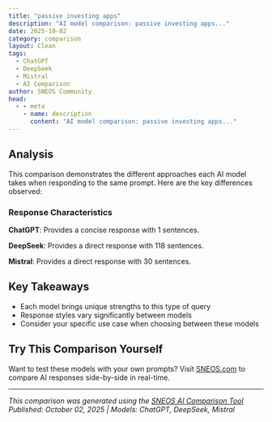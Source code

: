 ```yaml
---
title: "passive investing apps"
description: "AI model comparison: passive investing apps..."
date: 2025-10-02
category: comparison
layout: Clean
tags:
  - ChatGPT
  - DeepSeek
  - Mistral
  - AI Comparison
author: SNEOS Community
head:
  - - meta
    - name: description
      content: "AI model comparison: passive investing apps..."
---
```


<ChatComparison
  title="passive investing apps"
  prompt="passive investing apps"
  :responses='{
    "ChatGPT": "Passive investing apps are tools that allow investors to build and manage portfolios with minimal active management. These apps typically focus on low-cost index funds or ETFs (Exchange-Traded Funds) and automate the investment process. Here are some popular passive investing apps:\n\n1. **Betterment**: One of the largest robo-advisors, Betterment offers automated portfolio management based on your risk tolerance and investment goals. It uses low-cost ETFs and provides features like tax-loss harvesting and automatic rebalancing.\n\n2. **Wealthfront**: Similar to Betterment, Wealthfront is a robo-advisor that creates a diversified portfolio of low-cost ETFs. It offers features like tax-loss harvesting, direct indexing, and financial planning tools.\n\n3. **M1 Finance**: M1 Finance combines elements of robo-advising with customizable portfolios. Users can create their own investment pies, choosing from a variety of stocks and ETFs, while the app handles rebalancing and dividend reinvestment.\n\n4. **Acorns**: Acorns helps users invest spare change by rounding up purchases to the nearest dollar and investing the difference. It uses a selection of ETFs to build a diversified portfolio and is designed for beginner investors.\n\n5. **Robinhood**: While Robinhood is primarily known for commission-free trading of stocks and ETFs, it allows investors to adopt a passive approach by investing in ETFs and index funds without paying commission fees.\n\n6. **SoFi Invest**: SoFi Invest offers both active and automated investment options, including ETFs and stocks. It provides a simple interface and allows for passive investing with low fees.\n\n7. **Stash**: Stash targets beginner investors by allowing them to gradually build a portfolio. It offers suggestions based on personal interests and allows for small investments, which can be very appealing for passive investors.\n\n8. **Wealthsimple**: This is a robo-advisory platform that offers a range of portfolios based on individual risk profiles. Wealthsimple invests in low-cost index ETFs and provides social responsible investment options.\n\n9. **Fidelity Go**: This is a no-minimum investment account where Fidelity actively manages a portfolio of ETFs for you. It’s a simple way to invest passively through Fidelity’s investment strategies.\n\n10. **Charles Schwab Intelligent Portfolios**: Schwab’s robo-advisory service creates a diversified portfolio using low-cost ETFs, offers automatic rebalancing, and does not charge advisory fees.\n\nWhen choosing a passive investing app, consider factors such as fees, minimum investment requirements, ease of use, and the variety of investment options available. Always make sure the app aligns with your financial goals and risk tolerance.",
    "DeepSeek": "Of course. Here is a comprehensive guide to passive investing apps, broken down for beginners and experienced investors alike.\n\n### The Core Idea of Passive Investing\n\nBefore diving into the apps, it\u0027s crucial to understand the strategy:\n*   **Passive Investing:** Instead of trying to \u0022beat the market\u0022 by picking individual stocks, you buy a basket of investments that track the entire market (or a large segment of it). This is typically done through **ETFs (Exchange-Traded Funds)** or **Index Funds**.\n*   **Goal:** To match market returns over the long term with minimal effort, low fees, and diversification (spreading out risk).\n\n---\n\n### Key Features to Look For in a Passive Investing App\n\nWhen choosing an app, consider these factors:\n\n1.  **Account Types:** Does it offer taxable brokerage accounts, IRAs (Traditional, Roth, SEP), and other retirement accounts?\n2.  **Fees:** Are there commission fees for trades? Account maintenance fees? Expense ratios on the funds themselves (the lower, the better)?\n3.  **Fund Selection:** Does it offer a good variety of low-cost, broad-market index funds and ETFs?\n4.  **Fractional Shares:** Can you buy a piece of a share instead of a whole one? This is crucial for investing with small amounts of money.\n5.  **Automation:** Can you set up automatic, recurring investments? This is the heart of \u0022set-it-and-forget-it\u0022 passive investing.\n6.  **User Experience:** Is the app easy to navigate and understand?\n7.  **Educational Resources:** Does it provide learning tools to help you make informed decisions?\n\n---\n\n### Top Passive Investing Apps, Categorized\n\nHere are the best apps, grouped by their primary strength.\n\n#### \uD83C\uDFC6 Category 1: The All-in-One Robo-Advisors (Easiest for Beginners)\n\nThese apps do the heavy lifting for you. You answer a few questions, and they build and manage a diversified portfolio of ETFs automatically.\n\n| App | Best For | How It Works | Key Features |\n| :--- | :--- | :--- | :--- |\n| **Betterment** | **Hands-off simplicity \u0026 goal-based investing.** | You set a goal (e.g., Retirement, Safety Net), and Betterment creates and automatically rebalances a portfolio for you. | **\u2705 Fully automated investing \u0026 rebalancing.** \u003Cbr\u003E **\u2705 Goal-based account setup.** \u003Cbr\u003E **\u2705 Tax-loss harvesting** (premium feature). \u003Cbr\u003E **\u2705 No trading commissions.** |\n| **Wealthfront** | **Automated optimization and high-yield cash accounts.** | Similar to Betterment, it builds a diversified ETF portfolio. Known for its sophisticated (and free) tax-loss harvesting. | **\u2705 Strong tax-efficient strategies.** \u003Cbr\u003E **\u2705 High-interest Cash Account.** \u003Cbr\u003E **\u2705 Portfolio Line of Credit** available. \u003Cbr\u003E **\u2705 No trading commissions.** |\n| **Acorns** | **The ultimate \u0022set-and-forget\u0022 app for spare change.** | Links to your debit/credit cards and rounds up your purchases to the nearest dollar, investing the \u0022spare change.\u0022 | **\u2705 \u0022Round-Ups\u0022 automate micro-investing.** \u003Cbr\u003E **\u2705 Very beginner-friendly.** \u003Cbr\u003E **\u2705 Recurring investments.** \u003Cbr\u003E **\u274C Monthly fee ($3-$9) can be high for small balances.** |\n| **Ellevest** | **A goal-based platform with a focus on women\u0027s financial needs.** | Uses a specialized algorithm to account for factors like longer life expectancies and salary curves. | **\u2705 Goal-focused (Retirement, Home, etc.).** \u003Cbr\u003E **\u2705 Content and coaching tailored for women.** \u003Cbr\u003E **\u2705 No commission trading.** |\n\n#### \uD83C\uDFC6 Category 2: The DIY Brokerages (More Control, Still Passive)\n\nThese apps give you the tools to build your own passive portfolio. You choose the specific ETFs to buy. This offers the lowest possible fees if you know what you\u0027re doing.\n\n| App | Best For | How It Works | Key Features |\n| :--- | :--- | :--- | :--- |\n| **Fidelity** | **A one-stop-shop for all things investing.** | A full-service brokerage where you can buy their own famously low-cost index funds (like **FXAIX**) or any other ETF. | **\u2705 Excellent $0 commission index funds.** \u003Cbr\u003E **\u2705 Fractional shares on stocks and ETFs.** \u003Cbr\u003E **\u2705 Powerful research and tools.** \u003Cbr\u003E **\u2705 Great customer service.** |\n| **Charles Schwab** | **Another top-tier, all-inclusive brokerage.** | Very similar to Fidelity, with its own suite of low-cost index funds and ETFs (like **SWPPX**). | **\u2705 Strong banking integration.** \u003Cbr\u003E **\u2705 High-quality research and education.** \u003Cbr\u003E **\u2705 No account minimums.** \u003Cbr\u003E **\u2705 Fractional shares via \u0022Stock Slices.\u0022** |\n| **Vanguard** | **The pioneer of passive investing for purists.** | The original home of the index fund for everyday investors. The platform is focused on long-term, low-cost investing. | **\u2705 The lowest expense ratios in the industry.** \u003Cbr\u003E **\u2705 The trusted name for buy-and-hold.** \u003Cbr\u003E **\u274C App/interface is less modern than competitors.** |\n| **M1 Finance** | **The hybrid \u0022DIY Robo-Advisor.\u0022** | You create a custom \u0022Pie\u0022 of ETFs (or stocks), and M1 automates all future investments into that allocation. | **\u2705 Customizable, automated portfolios.** \u003Cbr\u003E **\u2705 Dynamic rebalancing.** \u003Cbr\u003E **\u2705 Fractional shares for everything.** \u003Cbr\u003E **\u2705 No commission trades.** |\n| **Public.com** | **A social and educational-focused platform.** | Allows you to buy stocks and ETFs, including thematic baskets, with a social feed to see what others are investing in. | **\u2705 Social and educational community aspect.** \u003Cbr\u003E **\u2705 Thematic investing \u0022Collections.\u0022** \u003Cbr\u003E **\u2705 Fractional shares.** \u003Cbr\u003E **\u2705 No commission trades.** |\n\n#### \uD83C\uDFC6 Category 3: The Thematic \u0026 Global Apps\n\nThese apps offer a unique twist on passive investing, often with a specific focus.\n\n| App | Best For | How It Works | Key Features |\n| :--- | :--- | :--- | :--- |\n| **Wealthsimple (Canada)** | **Canadian investors seeking a simple, all-in-one solution.** | A leading robo-advisor and brokerage in Canada, similar to Betterment. | **\u2705 Automated portfolio management.** \u003Cbr\u003E **\u2705 Socially responsible investing (SRI) options.** \u003Cbr\u003E **\u2705 Manages crypto and trading accounts.** |\n| **Stash** | **Learning to invest with thematic guidance.** | Offers a large selection of ETFs and individual stocks, grouped by themes (e.g., \u0022Clean \u0026 Green,\u0022 \u0022American Giants\u0022). | **\u2705 Educational content built-in.** \u003Cbr\u003E **\u2705 Thematic investing for beginners.** \u003Cbr\u003E **\u2705 Fractional shares.** \u003Cbr\u003E **\u274C Monthly fee ($3-$9).** |\n\n---\n\n### How to Get Started: A Simple 3-Step Plan\n\n1.  **Choose Your App:**\n    *   **If you want zero thinking:** Pick a **Robo-Advisor (Betterment, Wealthfront)**.\n    *   **If you want control with low costs:** Pick a **DIY Brokerage (Fidelity, Schwab, Vanguard, M1)**.\n    *   **If you struggle to save:** Try **Acorns**.\n\n2.  **Pick Your Core Investment(s):** For a truly passive portfolio, you often only need one or two funds.\n    *   **The Simple Option:** A **Total US Stock Market ETF** (like **VTI** from Vanguard or **ITOT** from iShares).\n    *   **The Balanced Option:** A **Total World Stock ETF** (like **VT** from Vanguard) or a **Target Date Fund** (which automatically adjusts its risk as you near your retirement year).\n\n3.  **Set Up Automation:**\n    *   **Schedule recurring transfers** from your bank account to your investing app.\n    *   **Set up automatic purchases** of your chosen ETF(s).\n    *   **Now, forget about it.** Log in once a quarter to check in, but avoid the temptation to tinker.\n\n**Disclaimer:** I am an AI assistant and not a licensed financial advisor. This information is for educational purposes only. All investing involves risk, including the possible loss of principal. Please do your own research and consider consulting with a qualified professional before making any investment decisions.",
    "Mistral": "Passive investing apps are designed to help users invest in a way that minimizes buying and selling, aiming to maximize returns over the long term. These apps often focus on low-cost index funds, ETFs, and other diversified investment vehicles. Here are some popular passive investing apps:\n\n1. **Vanguard**: Known for its low-cost index funds, Vanguard offers a mobile app that allows users to manage their investments, track performance, and make transactions.\n\n2. **Betterment**: Betterment is a robo-advisor that uses algorithms to manage your investments. It focuses on passive investing strategies and offers features like tax-loss harvesting and automatic rebalancing.\n\n3. **Wealthfront**: Another robo-advisor, Wealthfront provides automated investment management with a focus on passive investing. It also offers high-yield savings accounts and other financial services.\n\n4. **Acorns**: Acorns is known for its \u0022round-up\u0022 feature, which invests spare change from your purchases into a diversified portfolio of ETFs. It\u0027s a great way to start passive investing with small amounts of money.\n\n5. **Fidelity**: Fidelity\u0027s app offers a wide range of investment options, including index funds and ETFs. It also provides tools for research and education.\n\n6. **Schwab**: Charles Schwab\u0027s app offers a variety of passive investment options, including index funds and ETFs. It also provides robust research and educational resources.\n\n7. **M1 Finance**: M1 Finance allows users to create custom portfolios (called \u0022pies\u0022) and automate their investments. It\u0027s a good option for those who want more control over their passive investing strategy.\n\n8. **Ellevest**: Ellevest is a robo-advisor designed specifically for women, focusing on passive investing strategies tailored to women\u0027s financial goals and lifespans.\n\n9. **Stash**: Stash offers a variety of themed ETFs and allows users to invest in fractional shares, making it easier to build a diversified portfolio with a smaller amount of money.\n\n10. **Public**: Public is a social investing app that allows users to invest in stocks and ETFs with no commission fees. It also offers fractional shares and a community feature for sharing ideas.\n\nWhen choosing a passive investing app, consider factors like fees, account minimums, investment options, and additional features that align with your financial goals and preferences."
  }'
  published-date="10:23"
/>

## Analysis

This comparison demonstrates the different approaches each AI model takes when responding to the same prompt. Here are the key differences observed:

### Response Characteristics

**ChatGPT**: Provides a concise response with 1 sentences. 

**DeepSeek**: Provides a direct response with 118 sentences. 

**Mistral**: Provides a direct response with 30 sentences. 

## Key Takeaways

- Each model brings unique strengths to this type of query
- Response styles vary significantly between models
- Consider your specific use case when choosing between these models

## Try This Comparison Yourself

Want to test these models with your own prompts? Visit [SNEOS.com](https://sneos.com) to compare AI responses side-by-side in real-time.

---

*This comparison was generated using the [SNEOS AI Comparison Tool](https://sneos.com)*
*Published: October 02, 2025 | Models: ChatGPT, DeepSeek, Mistral*
